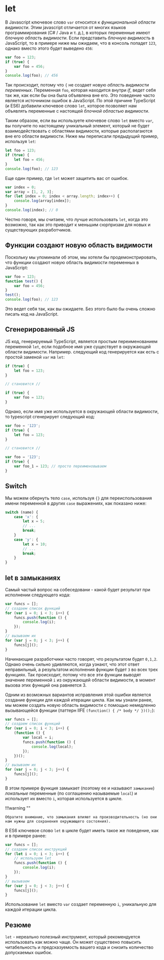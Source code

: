 # let

В Javascript ключевое слово `var` относится к _функциональной области видимости_. Этим javascript отличается от многих языков программирования (C# / Java и т. д.), в которых переменные имеют _блочную область видимости_. Если представить _блочную видимость_ в JavaScript, то в примере ниже мы ожидаем, что в консоль попадет `123`, однако вместо этого будет выведено `456`:

```ts
var foo = 123;
if (true) {
    var foo = 456;
}
console.log(foo); // 456
```

Так происходит, потому что `{` не создает новую _область видимости переменных_. Переменная `foo`, которая находится внутри _if_, ведет себя так же, как если бы она была объявлена вне его. Это поведение часто является источником ошибок в JavaScript. По этой причине TypeScript (и ES6) добавили ключевое слово `let`, которое позволяет нам объявлять переменные с настоящей _блочной областью видимости_.

Таким образом, если вы используете ключевое слово `let` вместо `var`, вы получите по настоящему уникальный элемент, который не будет взаимодействовать с областями видимости, которые располагаются вне его области видимости. Ниже мы переписали предыдущий пример, используя `let`:

```ts
let foo = 123;
if (true) {
    let foo = 456;
}
console.log(foo); // 123
```

Еще один пример, где `let` может защитить вас от ошибок.

```ts
var index = 0;
var array = [1, 2, 3];
for (let index = 0; index < array.length; index++) {
    console.log(array[index]);
}
console.log(index); // 0
```

Честно говоря, мы считаем, что лучше использовать `let`, когда это возможно, так как это приводит к меньшим сюрпризам для новых и существующих разработчиков.

## Функции создают новую область видимости

Поскольку мы упоминали об этом, мы хотели бы продемонстрировать, что функции создают новую область видимости переменных в JavaScript:

```ts
var foo = 123;
function test() {
    var foo = 456;
}
test();
console.log(foo); // 123
```

Это ведет себя так, как вы ожидаете. Без этого было бы очень сложно писать код на JavaScript.

## Сгенерированный JS

JS код, генерируемый TypeScript, является простым переименованием переменной `let`, если подобное имя уже существует в окружающей области видимости. Например. следующий код генерируется как есть с простой заменой `var` на `let`:

```ts
if (true) {
    let foo = 123;
}

// становится //

if (true) {
    var foo = 123;
}
```

Однако, если имя уже используется в окружающей области видимости, то typescript сгенерирует следующий код:

```ts
var foo = '123';
if (true) {
    let foo = 123;
}

// становится //

var foo = '123';
if (true) {
    var foo_1 = 123; // просто переименовываем
}
```

## Switch

Мы можем обернуть тело `case`, используя `{}` для переиспользования имени переменной в других `case` выражениях, как показано ниже:

```ts
switch (name) {
    case 'x': {
        let x = 5;
        // ...
        break;
    }
    case 'y': {
        let x = 10;
        // ...
        break;
    }
}
```

## let в замыканиях

Самый частый вопрос на собеседовани - какой будет результат при исполнении следующего кода:

```ts
var funcs = [];
// создаем список функций
for (var i = 0; i < 3; i++) {
    funcs.push(function () {
        console.log(i);
    });
}
// вызываем их
for (var j = 0; j < 3; j++) {
    funcs[j]();
}
```

Начинающие разработчики часто говорят, что результатом будет `0,1,2`. Однако очень сильно удивляются, когда узнают, что этот ответ неправильный, а результатом исполнения функции будет `3` во всех трех функциях. Так происходит, потому что все эти функции выводят значение переменной `i` из окружающей области видимости, в момент вызова этих функций она равняется 3.

Одним из возможных вариантов исправления этой ошибки является создание функции для каждой итерации цикла. Как мы узнали ранее, мы можем создать новую область видимости с помощью немедленно вызывающейся функции (паттерн IIFE `(function() { /* body */ })();`):

```ts
var funcs = [];
// создаем список функций
for (var i = 0; i < 3; i++) {
    (function () {
        var local = i;
        funcs.push(function () {
            console.log(local);
        });
    })();
}
// вызываем их
for (var j = 0; j < 3; j++) {
    funcs[j]();
}
```

В этом примере функция замыкает (поэтому ее и называют `замыкание`) _локальные_ переменные (по соглашению называемые `local`) и использует их вместо `i`, которая используется в цикле.

!!!warning ""

    Обратите внимание, что замыкания влияют на производительность (но они нам нужны для сохранения окружающего состояния).

В ES6 ключевое слово `let` в цикле будет иметь такое же поведение, как и в примере ранее:

```ts
var funcs = [];
// создаем список инструкций
for (let i = 0; i < 3; i++) {
    // используем let
    funcs.push(function () {
        console.log(i);
    });
}
// вызываем
for (var j = 0; j < 3; j++) {
    funcs[j]();
}
```

Использование `let` вместо `var` создает переменную `i`, уникальную для каждой итерации цикла.

## Резюме

`let` - нереально полезный инструмент, который рекомендуется использовать как можно чаще. Он может существено повысить читабельность и предсказуемость вашего кода и снизить количество допускаемых ошибок.
